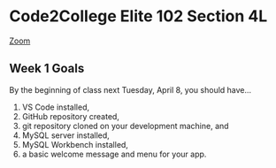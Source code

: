 # Code2College Elite 102 Section 4L

[Zoom](https://us02web.zoom.us/j/85007036603)

## Week 1 Goals

By the beginning of class next Tuesday, April 8, you should have...

1. VS Code installed,
2. GitHub repository created,
3. git repository cloned on your development machine, and
4. MySQL server installed,
5. MySQL Workbench installed,
6. a basic welcome message and menu for your app.
